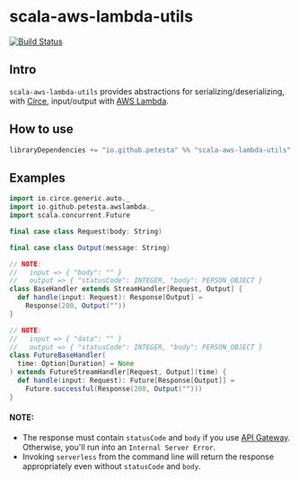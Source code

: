 scala-aws-lambda-utils
======================

[![Build Status](https://travis-ci.com/Petesta/scala-aws-lambda-utils.svg?&branch=master)](https://travis-ci.com/Petesta/scala-aws-lambda-utils)

## Intro
`scala-aws-lambda-utils` provides abstractions for serializing/deserializing, with [Circe], input/output with [AWS Lambda].

## How to use
```scala
libraryDependencies += "io.github.petesta" %% "scala-aws-lambda-utils" % "0.0.1"
```

## Examples
```scala
import io.circe.generic.auto._
import io.github.petesta.awslambda._
import scala.concurrent.Future

final case class Request(body: String)

final case class Output(message: String)

// NOTE:
//   input => { "body": "" }
//   output => { "statusCode": INTEGER, "body": PERSON_OBJECT }
class BaseHandler extends StreamHandler[Request, Output] {
  def handle(input: Request): Response[Output] =
    Response(200, Output(""))
}

// NOTE:
//   input => { "data": "" }
//   output => { "statusCode": INTEGER, "body": PERSON_OBJECT }
class FutureBaseHandler(
  time: Option[Duration] = None
) extends FutureStreamHandler[Request, Output](time) {
  def handle(input: Request): Future[Response[Output]] =
    Future.successful(Response(200, Output("")))
}
```

#### NOTE:
* The response must contain `statusCode` and `body` if you use [API Gateway]. Otherwise, you'll run into an `Internal Server Error`.
* Invoking `serverless` from the command line will return the response appropriately even without `statusCode` and `body`.

[API Gateway]: https://aws.amazon.com/api-gateway/
[AWS Lambda]: https://aws.amazon.com/lambda/
[Circe]: https://circe.github.io/circe/
